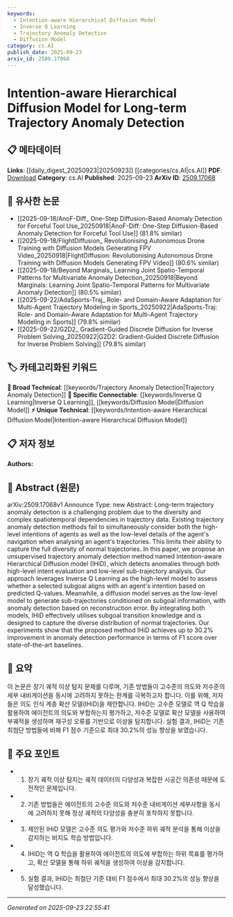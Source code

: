 ```yaml
---
keywords:
  - Intention-aware Hierarchical Diffusion Model
  - Inverse Q Learning
  - Trajectory Anomaly Detection
  - Diffusion Model
category: cs.AI
publish_date: 2025-09-23
arxiv_id: 2509.17068
---
```


<!-- KEYWORD_LINKING_METADATA:
{
  "processed_timestamp": "2025-09-23T22:55:41.989456",
  "vocabulary_version": "1.0",
  "selected_keywords": [
    "Intention-aware Hierarchical Diffusion Model",
    "Inverse Q Learning",
    "Trajectory Anomaly Detection",
    "Diffusion Model"
  ],
  "rejected_keywords": [],
  "similarity_scores": {
    "Intention-aware Hierarchical Diffusion Model": 0.88,
    "Inverse Q Learning": 0.8,
    "Trajectory Anomaly Detection": 0.75,
    "Diffusion Model": 0.77
  },
  "extraction_method": "AI_prompt_based",
  "budget_applied": true,
  "candidates_json": {
    "candidates": [
      {
        "surface": "Intention-aware Hierarchical Diffusion model",
        "canonical": "Intention-aware Hierarchical Diffusion Model",
        "aliases": [
          "IHiD"
        ],
        "category": "unique_technical",
        "rationale": "This is the primary novel method introduced in the paper, essential for linking the specific approach to trajectory anomaly detection.",
        "novelty_score": 0.85,
        "connectivity_score": 0.65,
        "specificity_score": 0.9,
        "link_intent_score": 0.88
      },
      {
        "surface": "Inverse Q Learning",
        "canonical": "Inverse Q Learning",
        "aliases": [],
        "category": "specific_connectable",
        "rationale": "A specific learning approach used in the paper, important for understanding the high-level model's functionality.",
        "novelty_score": 0.55,
        "connectivity_score": 0.78,
        "specificity_score": 0.82,
        "link_intent_score": 0.8
      },
      {
        "surface": "trajectory anomaly detection",
        "canonical": "Trajectory Anomaly Detection",
        "aliases": [],
        "category": "broad_technical",
        "rationale": "Central theme of the paper, connecting to broader discussions on anomaly detection in spatiotemporal data.",
        "novelty_score": 0.4,
        "connectivity_score": 0.85,
        "specificity_score": 0.7,
        "link_intent_score": 0.75
      },
      {
        "surface": "diffusion model",
        "canonical": "Diffusion Model",
        "aliases": [],
        "category": "specific_connectable",
        "rationale": "Key component of the low-level model in the proposed method, relevant for generating sub-trajectories.",
        "novelty_score": 0.5,
        "connectivity_score": 0.8,
        "specificity_score": 0.78,
        "link_intent_score": 0.77
      }
    ],
    "ban_list_suggestions": [
      "method",
      "performance",
      "experiment"
    ]
  },
  "decisions": [
    {
      "candidate_surface": "Intention-aware Hierarchical Diffusion model",
      "resolved_canonical": "Intention-aware Hierarchical Diffusion Model",
      "decision": "linked",
      "scores": {
        "novelty": 0.85,
        "connectivity": 0.65,
        "specificity": 0.9,
        "link_intent": 0.88
      }
    },
    {
      "candidate_surface": "Inverse Q Learning",
      "resolved_canonical": "Inverse Q Learning",
      "decision": "linked",
      "scores": {
        "novelty": 0.55,
        "connectivity": 0.78,
        "specificity": 0.82,
        "link_intent": 0.8
      }
    },
    {
      "candidate_surface": "trajectory anomaly detection",
      "resolved_canonical": "Trajectory Anomaly Detection",
      "decision": "linked",
      "scores": {
        "novelty": 0.4,
        "connectivity": 0.85,
        "specificity": 0.7,
        "link_intent": 0.75
      }
    },
    {
      "candidate_surface": "diffusion model",
      "resolved_canonical": "Diffusion Model",
      "decision": "linked",
      "scores": {
        "novelty": 0.5,
        "connectivity": 0.8,
        "specificity": 0.78,
        "link_intent": 0.77
      }
    }
  ]
}
-->

# Intention-aware Hierarchical Diffusion Model for Long-term Trajectory Anomaly Detection

## 📋 메타데이터

**Links**: [[daily_digest_20250923|20250923]] [[categories/cs.AI|cs.AI]]
**PDF**: [Download](https://arxiv.org/pdf/2509.17068.pdf)
**Category**: cs.AI
**Published**: 2025-09-23
**ArXiv ID**: [2509.17068](https://arxiv.org/abs/2509.17068)

## 🔗 유사한 논문
- [[2025-09-18/AnoF-Diff_ One-Step Diffusion-Based Anomaly Detection for Forceful Tool Use_20250918|AnoF-Diff: One-Step Diffusion-Based Anomaly Detection for Forceful Tool Use]] (81.8% similar)
- [[2025-09-18/FlightDiffusion_ Revolutionising Autonomous Drone Training with Diffusion Models Generating FPV Video_20250918|FlightDiffusion: Revolutionising Autonomous Drone Training with Diffusion Models Generating FPV Video]] (80.6% similar)
- [[2025-09-18/Beyond Marginals_ Learning Joint Spatio-Temporal Patterns for Multivariate Anomaly Detection_20250918|Beyond Marginals: Learning Joint Spatio-Temporal Patterns for Multivariate Anomaly Detection]] (80.5% similar)
- [[2025-09-22/AdaSports-Traj_ Role- and Domain-Aware Adaptation for Multi-Agent Trajectory Modeling in Sports_20250922|AdaSports-Traj: Role- and Domain-Aware Adaptation for Multi-Agent Trajectory Modeling in Sports]] (79.8% similar)
- [[2025-09-22/G2D2_ Gradient-Guided Discrete Diffusion for Inverse Problem Solving_20250922|G2D2: Gradient-Guided Discrete Diffusion for Inverse Problem Solving]] (79.8% similar)

## 🏷️ 카테고리화된 키워드
**🧠 Broad Technical**: [[keywords/Trajectory Anomaly Detection|Trajectory Anomaly Detection]]
**🔗 Specific Connectable**: [[keywords/Inverse Q Learning|Inverse Q Learning]], [[keywords/Diffusion Model|Diffusion Model]]
**⚡ Unique Technical**: [[keywords/Intention-aware Hierarchical Diffusion Model|Intention-aware Hierarchical Diffusion Model]]

## 📋 저자 정보

**Authors:** 

## 📄 Abstract (원문)

arXiv:2509.17068v1 Announce Type: new 
Abstract: Long-term trajectory anomaly detection is a challenging problem due to the diversity and complex spatiotemporal dependencies in trajectory data. Existing trajectory anomaly detection methods fail to simultaneously consider both the high-level intentions of agents as well as the low-level details of the agent's navigation when analysing an agent's trajectories. This limits their ability to capture the full diversity of normal trajectories. In this paper, we propose an unsupervised trajectory anomaly detection method named Intention-aware Hierarchical Diffusion model (IHiD), which detects anomalies through both high-level intent evaluation and low-level sub-trajectory analysis. Our approach leverages Inverse Q Learning as the high-level model to assess whether a selected subgoal aligns with an agent's intention based on predicted Q-values. Meanwhile, a diffusion model serves as the low-level model to generate sub-trajectories conditioned on subgoal information, with anomaly detection based on reconstruction error. By integrating both models, IHiD effectively utilises subgoal transition knowledge and is designed to capture the diverse distribution of normal trajectories. Our experiments show that the proposed method IHiD achieves up to 30.2% improvement in anomaly detection performance in terms of F1 score over state-of-the-art baselines.

## 📝 요약

이 논문은 장기 궤적 이상 탐지 문제를 다루며, 기존 방법들이 고수준의 의도와 저수준의 세부 내비게이션을 동시에 고려하지 못하는 한계를 극복하고자 합니다. 이를 위해, 저자들은 의도 인식 계층 확산 모델(IHiD)을 제안합니다. IHiD는 고수준 모델로 역 Q 학습을 활용하여 에이전트의 의도와 부합하는지 평가하고, 저수준 모델로 확산 모델을 사용하여 부궤적을 생성하며 재구성 오류를 기반으로 이상을 탐지합니다. 실험 결과, IHiD는 기존 최첨단 방법들에 비해 F1 점수 기준으로 최대 30.2%의 성능 향상을 보였습니다.

## 🎯 주요 포인트

- 1. 장기 궤적 이상 탐지는 궤적 데이터의 다양성과 복잡한 시공간 의존성 때문에 도전적인 문제입니다.
- 2. 기존 방법들은 에이전트의 고수준 의도와 저수준 내비게이션 세부사항을 동시에 고려하지 못해 정상 궤적의 다양성을 충분히 포착하지 못합니다.
- 3. 제안된 IHiD 모델은 고수준 의도 평가와 저수준 하위 궤적 분석을 통해 이상을 감지하는 비지도 학습 방법입니다.
- 4. IHiD는 역 Q 학습을 활용하여 에이전트의 의도에 부합하는 하위 목표를 평가하고, 확산 모델을 통해 하위 궤적을 생성하여 이상을 감지합니다.
- 5. 실험 결과, IHiD는 최첨단 기준 대비 F1 점수에서 최대 30.2%의 성능 향상을 달성했습니다.


---

*Generated on 2025-09-23 22:55:41*